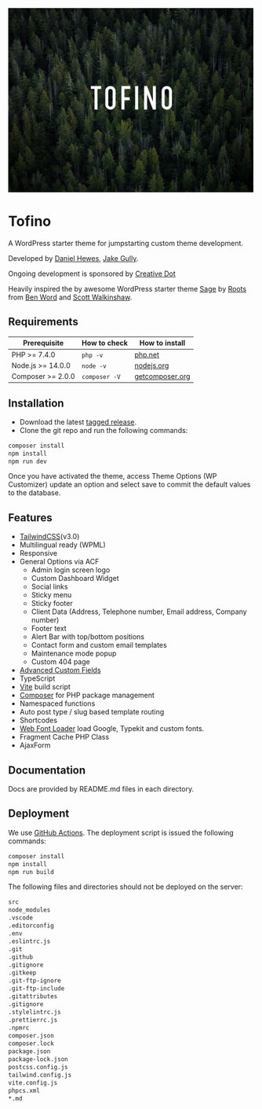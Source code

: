 <img src="https://raw.githubusercontent.com/creativedotdesign/tofino/master/screenshot.png" alt="Tofino" width="500">

# Tofino

A WordPress starter theme for jumpstarting custom theme development.

Developed by [Daniel Hewes](https://github.com/danimalweb), [Jake Gully](https://github.com/mrchimp).

Ongoing development is sponsored by [Creative Dot](https://creativdotdesign.com)

Heavily inspired the by awesome WordPress starter theme [Sage](https://github.com/roots/sage) by [Roots](https://github.com/roots) from [Ben Word](https://github.com/retlehs) and [Scott Walkinshaw](https://github.com/swalkinshaw).

## Requirements

| Prerequisite      | How to check  | How to install                                  |
| ----------------- | ------------- | ----------------------------------------------- |
| PHP >= 7.4.0      | `php -v`      | [php.net](http://php.net/manual/en/install.php) |
| Node.js >= 14.0.0 | `node -v`     | [nodejs.org](http://nodejs.org/)                |
| Composer >= 2.0.0 | `composer -V` | [getcomposer.org](http://getcomposer.org)       |

## Installation

- Download the latest [tagged release](https://github.com/creativedotdesign/tofino/releases).
- Clone the git repo and run the following commands:

```
composer install
npm install
npm run dev
```

Once you have activated the theme, access Theme Options (WP Customizer) update an option and select save to commit the default values to the database.

## Features

- [TailwindCSS](http://tailwindcss.com/)(v3.0)
- Multilingual ready (WPML)
- Responsive
- General Options via ACF
  - Admin login screen logo
  - Custom Dashboard Widget
  - Social links
  - Sticky menu
  - Sticky footer
  - Client Data (Address, Telephone number, Email address, Company number)
  - Footer text
  - Alert Bar with top/bottom positions
  - Contact form and custom email templates
  - Maintenance mode popup
  - Custom 404 page
- [Advanced Custom Fields](https://www.advancedcustomfields.com/resources/getting-started/)
- TypeScript
- [Vite](https://vitejs.dev/guide/) build script
- [Composer](https://getcomposer.org/) for PHP package management
- Namespaced functions
- Auto post type / slug based template routing
- Shortcodes
- [Web Font Loader](https://github.com/typekit/webfontloader) load Google, Typekit and custom fonts.
- Fragment Cache PHP Class
- AjaxForm

## Documentation

Docs are provided by README.md files in each directory.

## Deployment

We use [GitHub Actions](https://github.com/features/actions). The deployment script is issued the following commands:

```
composer install
npm install
npm run build
```

The following files and directories should not be deployed on the server:

```
src
node_modules
.vscode
.editorconfig
.env
.eslintrc.js
.git
.github
.gitignore
.gitkeep
.git-ftp-ignore
.git-ftp-include
.gitattributes
.gitignore
.stylelintrc.js
.prettierrc.js
.npmrc
composer.json
composer.lock
package.json
package-lock.json
postcss.config.js
tailwind.config.js
vite.config.js
phpcs.xml
*.md
```
